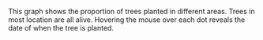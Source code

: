 <style>
:root {
    font-family: Times, "Times New Roman", Georgia, serif;
}
.eye {
    font-weight: 1000;
    color: green;
}
</style>

This graph shows the proportion of trees planted in different areas. Trees in most location are all alive. Hovering the mouse over each dot reveals the date of when the tree is planted.